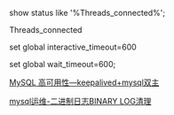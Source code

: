 show status like '%Threads_connected%';





Threads_connected





set global interactive_timeout=600

set global wait_timeout=600;



[MySQL 高可用性—keepalived+mysql双主](https://blog.51cto.com/zpf666/1913822)

[mysql运维-二进制日志BINARY LOG清理](https://blog.csdn.net/w892824196/article/details/86135191?depth_1-utm_source=distribute.pc_relevant.none-task&utm_source=distribute.pc_relevant.none-task)